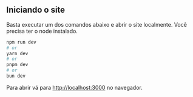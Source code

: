## Iniciando o site

Basta executar um dos comandos abaixo e abrir o site localmente. Você precisa ter o node instalado.

```bash
npm run dev
# or
yarn dev
# or
pnpm dev
# or
bun dev
```

Para abrir vá para [http://localhost:3000](http://localhost:3000) no navegador.
